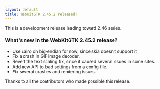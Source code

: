 ```yaml
---
layout: default
title: WebKitGTK 2.45.2 released!
---
```


This is a development release leading toward 2.46 series.

### What's new in the WebKitGTK 2.45.2 release?

 - Use cairo on big-endian for now, since skia doesn't support it.
 - Fix a crash in GIF image decoder.
 - Revert the text scaling fix, since it caused several issues in some sites.
 - Add new API to load settings from a config file.
 - Fix several crashes and rendering issues.

Thanks to all the contributors who made possible this release.
